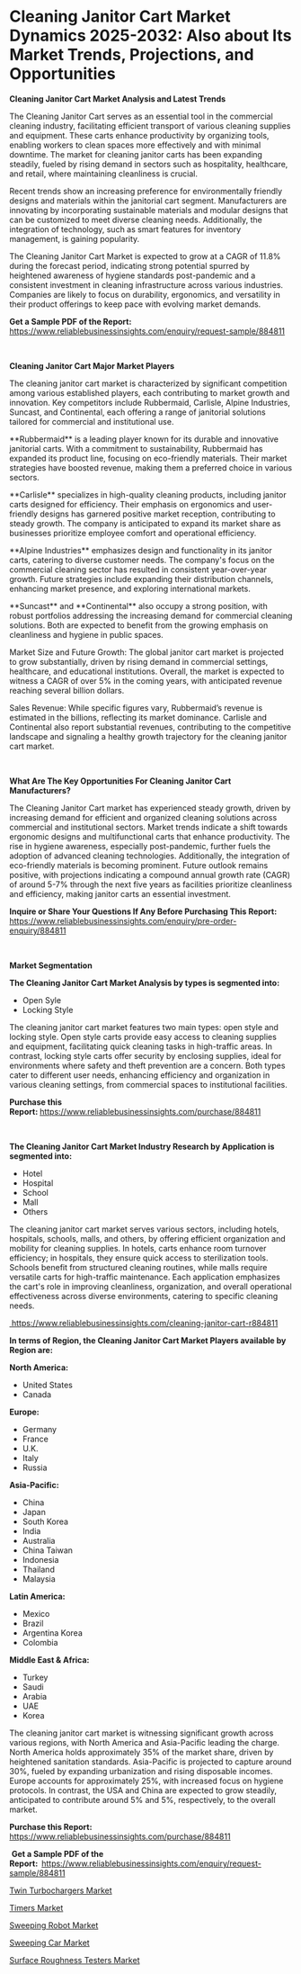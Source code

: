 <p><h1>Cleaning Janitor Cart Market Dynamics 2025-2032: Also about Its Market Trends, Projections, and Opportunities</h1></p><p><strong>Cleaning Janitor Cart Market Analysis and Latest Trends</strong></p>
<p><p>The Cleaning Janitor Cart serves as an essential tool in the commercial cleaning industry, facilitating efficient transport of various cleaning supplies and equipment. These carts enhance productivity by organizing tools, enabling workers to clean spaces more effectively and with minimal downtime. The market for cleaning janitor carts has been expanding steadily, fueled by rising demand in sectors such as hospitality, healthcare, and retail, where maintaining cleanliness is crucial.</p><p>Recent trends show an increasing preference for environmentally friendly designs and materials within the janitorial cart segment. Manufacturers are innovating by incorporating sustainable materials and modular designs that can be customized to meet diverse cleaning needs. Additionally, the integration of technology, such as smart features for inventory management, is gaining popularity.</p><p>The Cleaning Janitor Cart Market is expected to grow at a CAGR of 11.8% during the forecast period, indicating strong potential spurred by heightened awareness of hygiene standards post-pandemic and a consistent investment in cleaning infrastructure across various industries. Companies are likely to focus on durability, ergonomics, and versatility in their product offerings to keep pace with evolving market demands.</p></p>
<p><strong>Get a Sample PDF of the Report:&nbsp;</strong> <a href="https://www.reliablebusinessinsights.com/enquiry/request-sample/884811?utm_campaign=1091&utm_medium=2&utm_source=Github&utm_content=ia&utm_term=11042025&utm_id=cleaning-janitor-cart">https://www.reliablebusinessinsights.com/enquiry/request-sample/884811</a></p>
<p>&nbsp;</p>
<p><strong>Cleaning Janitor Cart Major Market Players</strong></p>
<p><p>The cleaning janitor cart market is characterized by significant competition among various established players, each contributing to market growth and innovation. Key competitors include Rubbermaid, Carlisle, Alpine Industries, Suncast, and Continental, each offering a range of janitorial solutions tailored for commercial and institutional use.</p><p>**Rubbermaid** is a leading player known for its durable and innovative janitorial carts. With a commitment to sustainability, Rubbermaid has expanded its product line, focusing on eco-friendly materials. Their market strategies have boosted revenue, making them a preferred choice in various sectors.</p><p>**Carlisle** specializes in high-quality cleaning products, including janitor carts designed for efficiency. Their emphasis on ergonomics and user-friendly designs has garnered positive market reception, contributing to steady growth. The company is anticipated to expand its market share as businesses prioritize employee comfort and operational efficiency.</p><p>**Alpine Industries** emphasizes design and functionality in its janitor carts, catering to diverse customer needs. The company's focus on the commercial cleaning sector has resulted in consistent year-over-year growth. Future strategies include expanding their distribution channels, enhancing market presence, and exploring international markets.</p><p>**Suncast** and **Continental** also occupy a strong position, with robust portfolios addressing the increasing demand for commercial cleaning solutions. Both are expected to benefit from the growing emphasis on cleanliness and hygiene in public spaces.</p><p>Market Size and Future Growth: The global janitor cart market is projected to grow substantially, driven by rising demand in commercial settings, healthcare, and educational institutions. Overall, the market is expected to witness a CAGR of over 5% in the coming years, with anticipated revenue reaching several billion dollars. </p><p>Sales Revenue: While specific figures vary, Rubbermaid’s revenue is estimated in the billions, reflecting its market dominance. Carlisle and Continental also report substantial revenues, contributing to the competitive landscape and signaling a healthy growth trajectory for the cleaning janitor cart market.</p></p>
<p>&nbsp;</p>
<p><strong>What Are The Key Opportunities For Cleaning Janitor Cart Manufacturers?</strong></p>
<p><p>The Cleaning Janitor Cart market has experienced steady growth, driven by increasing demand for efficient and organized cleaning solutions across commercial and institutional sectors. Market trends indicate a shift towards ergonomic designs and multifunctional carts that enhance productivity. The rise in hygiene awareness, especially post-pandemic, further fuels the adoption of advanced cleaning technologies. Additionally, the integration of eco-friendly materials is becoming prominent. Future outlook remains positive, with projections indicating a compound annual growth rate (CAGR) of around 5-7% through the next five years as facilities prioritize cleanliness and efficiency, making janitor carts an essential investment.</p></p>
<p><strong>Inquire or Share Your Questions If Any Before Purchasing This Report:</strong> <a href="https://www.reliablebusinessinsights.com/enquiry/pre-order-enquiry/884811?utm_campaign=1091&utm_medium=2&utm_source=Github&utm_content=ia&utm_term=11042025&utm_id=cleaning-janitor-cart">https://www.reliablebusinessinsights.com/enquiry/pre-order-enquiry/884811</a></p>
<p>&nbsp;</p>
<p><strong>Market Segmentation</strong></p>
<p><strong>The Cleaning Janitor Cart Market Analysis by types is segmented into:</strong></p>
<p><ul><li>Open Syle</li><li>Locking Style</li></ul></p>
<p><p>The cleaning janitor cart market features two main types: open style and locking style. Open style carts provide easy access to cleaning supplies and equipment, facilitating quick cleaning tasks in high-traffic areas. In contrast, locking style carts offer security by enclosing supplies, ideal for environments where safety and theft prevention are a concern. Both types cater to different user needs, enhancing efficiency and organization in various cleaning settings, from commercial spaces to institutional facilities.</p></p>
<p><strong>Purchase this Report:&nbsp;</strong><a href="https://www.reliablebusinessinsights.com/purchase/884811?utm_campaign=1091&utm_medium=2&utm_source=Github&utm_content=ia&utm_term=11042025&utm_id=cleaning-janitor-cart">https://www.reliablebusinessinsights.com/purchase/884811</a></p>
<p>&nbsp;</p>
<p><strong>The Cleaning Janitor Cart Market Industry Research by Application is segmented into:</strong></p>
<p><ul><li>Hotel</li><li>Hospital</li><li>School</li><li>Mall</li><li>Others</li></ul></p>
<p><p>The cleaning janitor cart market serves various sectors, including hotels, hospitals, schools, malls, and others, by offering efficient organization and mobility for cleaning supplies. In hotels, carts enhance room turnover efficiency; in hospitals, they ensure quick access to sterilization tools. Schools benefit from structured cleaning routines, while malls require versatile carts for high-traffic maintenance. Each application emphasizes the cart's role in improving cleanliness, organization, and overall operational effectiveness across diverse environments, catering to specific cleaning needs.</p></p>
<p><a href="https://www.reliablebusinessinsights.com/cleaning-janitor-cart-r884811?utm_campaign=1091&utm_medium=2&utm_source=Github&utm_content=ia&utm_term=11042025&utm_id=cleaning-janitor-cart">&nbsp;https://www.reliablebusinessinsights.com/cleaning-janitor-cart-r884811</a></p>
<p><strong>In terms of Region, the Cleaning Janitor Cart Market Players available by Region are:</strong></p>
<p>
    <p> <strong> North America: </strong>
        <ul>
            <li>United States</li>
            <li>Canada</li>
        </ul>
        </p> 
    <p> <strong> Europe: </strong>
        <ul>
            <li>Germany</li>
            <li>France</li>
            <li>U.K.</li>
            <li>Italy</li>
            <li>Russia</li>
        </ul>
        </p> 
    <p> <strong> Asia-Pacific: </strong>
        <ul>
            <li>China</li>
            <li>Japan</li>
            <li>South Korea</li>
            <li>India</li>
            <li>Australia</li>
            <li>China Taiwan</li>
            <li>Indonesia</li>
            <li>Thailand</li>
            <li>Malaysia</li>
        </ul>
        </p> 
    <p> <strong> Latin America: </strong>
        <ul>
            <li>Mexico</li>
            <li>Brazil</li>
            <li>Argentina Korea</li>
            <li>Colombia</li>
        </ul>
        </p> 
    <p> <strong> Middle East & Africa: </strong>
        <ul>
            <li>Turkey</li>
            <li>Saudi</li>
            <li>Arabia</li>
            <li>UAE</li>
            <li>Korea</li>
        </ul>
    </p>
    </p>
<p><p>The cleaning janitor cart market is witnessing significant growth across various regions, with North America and Asia-Pacific leading the charge. North America holds approximately 35% of the market share, driven by heightened sanitation standards. Asia-Pacific is projected to capture around 30%, fueled by expanding urbanization and rising disposable incomes. Europe accounts for approximately 25%, with increased focus on hygiene protocols. In contrast, the USA and China are expected to grow steadily, anticipated to contribute around 5% and 5%, respectively, to the overall market.</p></p>
<p><strong>Purchase this Report: </strong><a href="https://www.reliablebusinessinsights.com/purchase/884811?utm_campaign=1091&utm_medium=2&utm_source=Github&utm_content=ia&utm_term=11042025&utm_id=cleaning-janitor-cart">https://www.reliablebusinessinsights.com/purchase/884811</a></p>
<p>&nbsp;<strong>Get a Sample PDF of the Report:&nbsp;&nbsp;</strong><a href="https://www.reliablebusinessinsights.com/enquiry/request-sample/884811?utm_campaign=1091&utm_medium=2&utm_source=Github&utm_content=ia&utm_term=11042025&utm_id=cleaning-janitor-cart">https://www.reliablebusinessinsights.com/enquiry/request-sample/884811</a></p>
<p><strong></strong></p>
<p><p><a href="https://github.com/marteyfito9/Market-Research-Report-List-1/blob/main/twin-turbochargers-market.md?utm_campaign=1091&utm_medium=2&utm_source=Github&utm_content=ia&utm_term=11042025&utm_id=cleaning-janitor-cart">Twin Turbochargers Market</a></p><p><a href="https://github.com/fungkychiman/Market-Research-Report-List-1/blob/main/timers-market.md?utm_campaign=1091&utm_medium=2&utm_source=Github&utm_content=ia&utm_term=11042025&utm_id=cleaning-janitor-cart">Timers Market</a></p><p><a href="https://github.com/kitsossadien/Market-Research-Report-List-1/blob/main/sweeping-robot-market.md?utm_campaign=1091&utm_medium=2&utm_source=Github&utm_content=ia&utm_term=11042025&utm_id=cleaning-janitor-cart">Sweeping Robot Market</a></p><p><a href="https://github.com/olesjaquah/Market-Research-Report-List-1/blob/main/sweeping-car-market.md?utm_campaign=1091&utm_medium=2&utm_source=Github&utm_content=ia&utm_term=11042025&utm_id=cleaning-janitor-cart">Sweeping Car Market</a></p><p><a href="https://github.com/seppelharjap/Market-Research-Report-List-1/blob/main/surface-roughness-testers-market.md?utm_campaign=1091&utm_medium=2&utm_source=Github&utm_content=ia&utm_term=11042025&utm_id=cleaning-janitor-cart">Surface Roughness Testers Market</a></p></p>